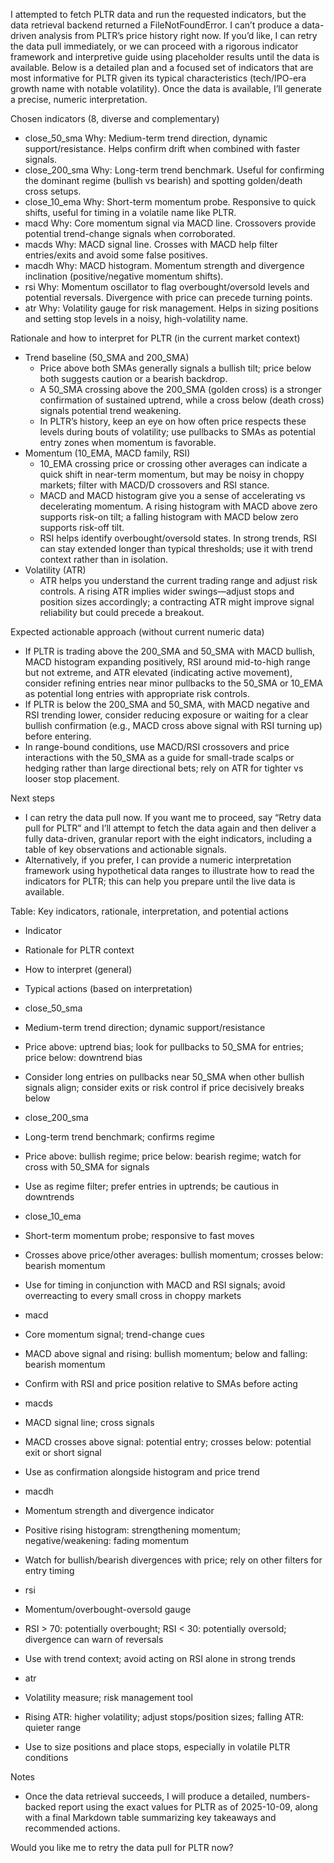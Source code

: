 I attempted to fetch PLTR data and run the requested indicators, but the data retrieval backend returned a FileNotFoundError. I can’t produce a data-driven analysis from PLTR’s price history right now. If you’d like, I can retry the data pull immediately, or we can proceed with a rigorous indicator framework and interpretive guide using placeholder results until the data is available. Below is a detailed plan and a focused set of indicators that are most informative for PLTR given its typical characteristics (tech/IPO-era growth name with notable volatility). Once the data is available, I’ll generate a precise, numeric interpretation.

Chosen indicators (8, diverse and complementary)
- close_50_sma
  Why: Medium-term trend direction, dynamic support/resistance. Helps confirm drift when combined with faster signals.
- close_200_sma
  Why: Long-term trend benchmark. Useful for confirming the dominant regime (bullish vs bearish) and spotting golden/death cross setups.
- close_10_ema
  Why: Short-term momentum probe. Responsive to quick shifts, useful for timing in a volatile name like PLTR.
- macd
  Why: Core momentum signal via MACD line. Crossovers provide potential trend-change signals when corroborated.
- macds
  Why: MACD signal line. Crosses with MACD help filter entries/exits and avoid some false positives.
- macdh
  Why: MACD histogram. Momentum strength and divergence inclination (positive/negative momentum shifts).
- rsi
  Why: Momentum oscillator to flag overbought/oversold levels and potential reversals. Divergence with price can precede turning points.
- atr
  Why: Volatility gauge for risk management. Helps in sizing positions and setting stop levels in a noisy, high-volatility name.

Rationale and how to interpret for PLTR (in the current market context)
- Trend baseline (50_SMA and 200_SMA)
  - Price above both SMAs generally signals a bullish tilt; price below both suggests caution or a bearish backdrop.
  - A 50_SMA crossing above the 200_SMA (golden cross) is a stronger confirmation of sustained uptrend, while a cross below (death cross) signals potential trend weakening.
  - In PLTR’s history, keep an eye on how often price respects these levels during bouts of volatility; use pullbacks to SMAs as potential entry zones when momentum is favorable.
- Momentum (10_EMA, MACD family, RSI)
  - 10_EMA crossing price or crossing other averages can indicate a quick shift in near-term momentum, but may be noisy in choppy markets; filter with MACD/D crossovers and RSI stance.
  - MACD and MACD histogram give you a sense of accelerating vs decelerating momentum. A rising histogram with MACD above zero supports risk-on tilt; a falling histogram with MACD below zero supports risk-off tilt.
  - RSI helps identify overbought/oversold states. In strong trends, RSI can stay extended longer than typical thresholds; use it with trend context rather than in isolation.
- Volatility (ATR)
  - ATR helps you understand the current trading range and adjust risk controls. A rising ATR implies wider swings—adjust stops and position sizes accordingly; a contracting ATR might improve signal reliability but could precede a breakout.

Expected actionable approach (without current numeric data)
- If PLTR is trading above the 200_SMA and 50_SMA with MACD bullish, MACD histogram expanding positively, RSI around mid-to-high range but not extreme, and ATR elevated (indicating active movement), consider refining entries near minor pullbacks to the 50_SMA or 10_EMA as potential long entries with appropriate risk controls.
- If PLTR is below the 200_SMA and 50_SMA, with MACD negative and RSI trending lower, consider reducing exposure or waiting for a clear bullish confirmation (e.g., MACD cross above signal with RSI turning up) before entering.
- In range-bound conditions, use MACD/RSI crossovers and price interactions with the 50_SMA as a guide for small-trade scalps or hedging rather than large directional bets; rely on ATR for tighter vs looser stop placement.

Next steps
- I can retry the data pull now. If you want me to proceed, say “Retry data pull for PLTR” and I’ll attempt to fetch the data again and then deliver a fully data-driven, granular report with the eight indicators, including a table of key observations and actionable signals.
- Alternatively, if you prefer, I can provide a numeric interpretation framework using hypothetical data ranges to illustrate how to read the indicators for PLTR; this can help you prepare until the live data is available.

Table: Key indicators, rationale, interpretation, and potential actions
- Indicator
- Rationale for PLTR context
- How to interpret (general)
- Typical actions (based on interpretation)

- close_50_sma
- Medium-term trend direction; dynamic support/resistance
- Price above: uptrend bias; look for pullbacks to 50_SMA for entries; price below: downtrend bias
- Consider long entries on pullbacks near 50_SMA when other bullish signals align; consider exits or risk control if price decisively breaks below

- close_200_sma
- Long-term trend benchmark; confirms regime
- Price above: bullish regime; price below: bearish regime; watch for cross with 50_SMA for signals
- Use as regime filter; prefer entries in uptrends; be cautious in downtrends

- close_10_ema
- Short-term momentum probe; responsive to fast moves
- Crosses above price/other averages: bullish momentum; crosses below: bearish momentum
- Use for timing in conjunction with MACD and RSI signals; avoid overreacting to every small cross in choppy markets

- macd
- Core momentum signal; trend-change cues
- MACD above signal and rising: bullish momentum; below and falling: bearish momentum
- Confirm with RSI and price position relative to SMAs before acting

- macds
- MACD signal line; cross signals
- MACD crosses above signal: potential entry; crosses below: potential exit or short signal
- Use as confirmation alongside histogram and price trend

- macdh
- Momentum strength and divergence indicator
- Positive rising histogram: strengthening momentum; negative/weakening: fading momentum
- Watch for bullish/bearish divergences with price; rely on other filters for entry timing

- rsi
- Momentum/overbought-oversold gauge
- RSI > 70: potentially overbought; RSI < 30: potentially oversold; divergence can warn of reversals
- Use with trend context; avoid acting on RSI alone in strong trends

- atr
- Volatility measure; risk management tool
- Rising ATR: higher volatility; adjust stops/position sizes; falling ATR: quieter range
- Use to size positions and place stops, especially in volatile PLTR conditions

Notes
- Once the data retrieval succeeds, I will produce a detailed, numbers-backed report using the exact values for PLTR as of 2025-10-09, along with a final Markdown table summarizing key takeaways and recommended actions.

Would you like me to retry the data pull for PLTR now?